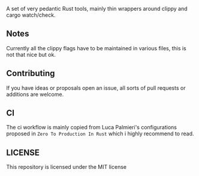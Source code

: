A set of very pedantic Rust tools, mainly thin wrappers around clippy and cargo watch/check.

## Notes
Currently all the clippy flags have to be maintained in various files, this is not that nice but ok.

## Contributing
If you have ideas or proposals open an issue, all sorts of pull requests or additions are welcome.

## CI
The ci workflow is mainly copied from Luca Palmieri's configurations proposed in `Zero To Production In Rust`
which i highly recommend to read.

## LICENSE 
This repository is licensed under the MIT license
 